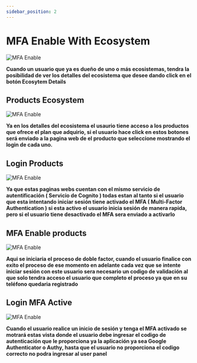 ```yaml
---
sidebar_position: 2
---
```


# MFA Enable With Ecosystem

![MFA Enable](/img/store-usuario/mfav1-1.png )

**Cuando un usuario que ya es dueño de uno o más ecosistemas\, tendra la posibilidad de ver los detalles del ecosistema que desee dando click en el botón Ecosytem Details**

## Products Ecosystem

![MFA Enable](/img/store-usuario/mfav1-2.png )

**Ya en los detalles del ecosistema el usaurio tiene acceso a los productos que ofrece el plan que adquirio, si el usuario hace click en estos botones será enviado a la pagina web de el producto que seleccione mostrando el login de cada uno.**

## Login Products

![MFA Enable](/img/store-usuario/mfav1-3.png )

**Ya que estas paginas webs cuentan con el mismo servicio de autentificación \( Servicio de Cognito ) todas estan al tanto si el usuario que esta intentando iniciar sesión tiene activado el MFA \( Multi-Factor Authentication ) si esta activo el usuario inicia sesión de manera rapida, pero si el usuario tiene desactivado el MFA sera enviado a activarlo**

## MFA Enable products

![MFA Enable](/img/store-usuario/mfav1-4.png )

**Aqui se iniciaria el proceso de doble factor\, cuando el usuario finalice con exito el proceso de ese momento en adelante cada vez que se intente iniciar sesión con este usuario sera necesario un codigo de validación al que solo tendra acceso el usuario que completo el proceso ya que en su teléfono quedaria registrado**

## Login MFA Active

![MFA Enable](/img/store-usuario/mfav1-5.png )

**Cuando el usuario realice un inicio de sesión y tenga el MFA activado se motrará estas vista donde el usuario debe ingresar el codigo de autenticación que le proporciona ya la aplicación ya sea Google Authenticator o Authy\, hasta que el usuario no proporciona el codigo correcto no podra ingresar al user panel**

